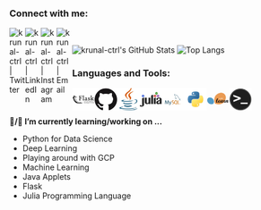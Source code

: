 ### Connect with me:

[<img align="left" alt="krunal-ctrl | Twitter" width="28px" src="https://cdn.jsdelivr.net/npm/simple-icons@v3/icons/twitter.svg" />](https://twitter.com/jethva_krunal)
[<img align="left" alt="krunal-ctrl | LinkedIn" width="28px" src="https://cdn.jsdelivr.net/npm/simple-icons@v3/icons/linkedin.svg" />](www.linkedin.com/in/krunal-jethva)
[<img align="left" alt="krunal-ctrl | Instagram" width="28px" src="https://cdn.jsdelivr.net/npm/simple-icons@v3/icons/instagram.svg" />](https://instagram.com/krunal_jethva_14)
[<img align="left" alt="krunal-ctrl | Email" width="28px" src="https://cdn.jsdelivr.net/npm/simple-icons@v3/icons/gmail.svg" />](mailto:krunaljethva90@gmail.com)
<br />



![krunal-ctrl's GitHub Stats](https://github-readme-stats.vercel.app/api?username=krunal-ctrl&show_icons=true&hide_border=true&title_color=000)
![Top Langs](https://github-readme-stats.vercel.app/api/top-langs/?username=krunal-ctrl&layout=compact&hide_border=false)
<br>

### Languages and Tools:
<img align="left" alt="Flask" width="40px" src="https://raw.githubusercontent.com/github/explore/78df643247d429f6cc873026c0622819ad797942/topics/flask/flask.png" />
<img align="left" alt="GitHub" width="40px" src="https://raw.githubusercontent.com/github/explore/78df643247d429f6cc873026c0622819ad797942/topics/github/github.png" />
<img align="left" alt="Java" width="40px" src="https://raw.githubusercontent.com/github/explore/78df643247d429f6cc873026c0622819ad797942/topics/java/java.png" />
<img align="left" alt="Julia" width="40px" src="https://raw.githubusercontent.com/github/explore/49e13f12be05e7e3f3616bb7a5030d70b259f320/topics/julia/julia.png" />
<img align="left" alt="mysql" width="40px" src="https://raw.githubusercontent.com/github/explore/49e13f12be05e7e3f3616bb7a5030d70b259f320/topics/mysql/mysql.png" />
<img align="left" alt="Python" width="40px" src="https://raw.githubusercontent.com/github/explore/78df643247d429f6cc873026c0622819ad797942/topics/python/python.png" />
<img align="left" alt="skikit-learn" width="40px" src="https://raw.githubusercontent.com/github/explore/80688e429a7d4ef2fca1e82350fe8e3517d3494d/topics/scikit-learn/scikit-learn.png" />
<img align="left" alt="Terminal" width="40px" src="https://raw.githubusercontent.com/github/explore/80688e429a7d4ef2fca1e82350fe8e3517d3494d/topics/terminal/terminal.png" />

<br>
<br>
<br>
 <summary><strong>🌱/🔭 I’m currently learning/working on ...</strong></summary>
 <ul>
   <li> Python for Data Science </li>
   <li> Deep Learning </li>
   <li> Playing around with GCP </li>
   <li> Machine Learning </li>
   <li> Java Applets</li>
   <li> Flask</li>
  <li> Julia Programming Language </li>
  </ul>
